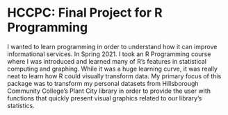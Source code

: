 # HCCPC: Final Project for R Programming 
I wanted to learn programming in order to understand how it can improve informational services. In Spring 2021. I took an R Programming course where I was introduced and learned many of R’s features in statistical computing and graphing. While it was a huge learning curve, it was really neat to learn how R could visually transform data. My primary focus of this package was to transform my personal datasets from Hillsborough Community College’s Plant City library in order to provide the user with functions that quickly present visual graphics related to our library’s statistics. 

